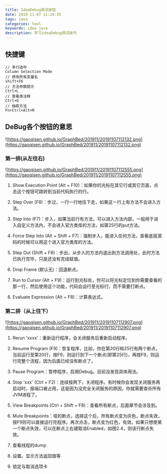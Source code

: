 ```yaml
---
title: IdeaDebug调试按钮
date: 2019-11-07 11:24:35
tags: java
categories: tool
keywords: idea java
description: 学习ideaDebug调试技巧
---
```


## 快捷键

```
// 多行选中
Column Selection Mode
// 修改所有变量名
shift+F6
// 方法参数提示
Ctrl+L
// 查看类注释
Ctrl+Q
// 抽取方法
Fn+Ctrl+Alt+M
```



## DeBug各个按钮的意思

![https://gaoqisen.github.io/GraphBed/201911/20191107112132.png](https://gaoqisen.github.io/GraphBed/201911/20191107112132.png)

### 第一排(从左往右)

![https://gaoqisen.github.io/GraphBed/201911/20191107112555.png](https://gaoqisen.github.io/GraphBed/201911/20191107112555.png)

1. Show Execution Point (Alt + F10)：如果你的光标在其它行或其它页面，点击这个按钮可跳转到当前代码执行的行。

2. Step Over (F8)：步过，一行一行地往下走，如果这一行上有方法不会进入方法。

3. Step Into (F7)：步入，如果当前行有方法，可以进入方法内部，一般用于进入自定义方法内，不会进入官方类库的方法，如第25行的put方法。

4. Force Step Into (Alt + Shift + F7)：强制步入，能进入任何方法，查看底层源码的时候可以用这个进入官方类库的方法。

5. Step Out (Shift + F8)：步出，从步入的方法内退出到方法调用处，此时方法已执行完毕，只是还没有完成赋值。

6. Drop Frame (默认无)：回退断点。

7. Run to Cursor (Alt + F9)：运行到光标处，你可以将光标定位到你需要查看的那一行，然后使用这个功能，代码会运行至光标行，而不需要打断点。

8. Evaluate Expression (Alt + F8)：计算表达式。

### 第二排（从上往下）

![https://gaoqisen.github.io/GraphBed/201911/20191107112907.png](https://gaoqisen.github.io/GraphBed/201911/20191107112907.png)

1. Rerun 'xxxx'：重新运行程序，会关闭服务后重新启动程序。

2. Resume Program (F9)：恢复程序，比如，你在第20行和25行有两个断点，当前运行至第20行，按F9，则运行到下一个断点(即第25行)，再按F9，则运行完整个流程，因为后面已经没有断点了。

3. Pause Program：暂停程序，启用Debug。目前没发现具体用法。

4. Stop 'xxx' (Ctrl + F2)：连续按两下，关闭程序。有时候你会发现关闭服务再启动时，报端口被占用，这是因为没完全关闭服务的原因，你就需要查杀所有JVM进程了。

5. View Breakpoints (Ctrl + Shift + F8)：查看所有断点，后面章节会涉及到。

6. Mute Breakpoints：哑的断点，选择这个后，所有断点变为灰色，断点失效，按F9则可以直接运行完程序。再次点击，断点变为红色，有效。如果只想使某一个断点失效，可以在断点上右键取消Enabled，如图2.4，则该行断点失效。

7. 查看线程的dump

8. 设置。显示方法返回值等

9. 锁定与取消选项卡
